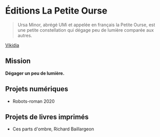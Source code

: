 # Éditions La Petite Ourse

> Ursa Minor, abrégé UMi et appelée en français la Petite Ourse, est une petite constellation qui dégage peu de lumière comparée aux autres. 

  [Vikidia](https://fr.vikidia.org/wiki/Petite_Ourse)
  
  
## Mission
__Dégager un peu de lumière.__

## Projets numériques
- Robots-roman 2020

## Projets de livres imprimés
- Ces parts d'ombre, Richard Baillargeon
